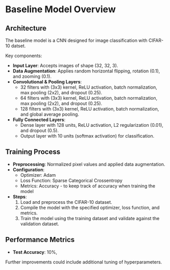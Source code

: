 # Baseline Model Overview

## Architecture

The baseline model is a CNN designed for image classification with CIFAR-10 datset. 

Key components:

- **Input Layer**: Accepts images of shape (32, 32, 3). 
- **Data Augmentation**: Applies random horizontal flipping, rotation (0.1), and zooming (0.1).
- **Convolutional & Pooling Layers**:
  - 32 filters with (3x3) kernel, ReLU activation, batch normalization, max pooling (2x2), and dropout (0.25).
  - 64 filters with (3x3) kernel, ReLU activation, batch normalization, max pooling (2x2), and dropout (0.25).
  - 128 filters with (3x3) kernel, ReLU activation, batch normalization, and global average pooling.
- **Fully Connected Layers**:
  - Dense layer with 128 units, ReLU activation, L2 regularization (0.01), and dropout (0.5).
  - Output layer with 10 units (softmax activation) for classification.

## Training Process

- **Preprocessing**: Normalized pixel values and applied data augmentation.
- **Configuration**:
  - Optimizer: Adam
  - Loss Function: Sparse Categorical Crossentropy
  - Metrics: Accuracy - to keep track of accuracy when training the model
- **Steps**:
  1. Load and preprocess the CIFAR-10 dataset.
  2. Compile the model with the specified optimizer, loss function, and metrics.
  3. Train the model using the training dataset and validate against the validation dataset.

## Performance Metrics

- **Test Accuracy**: 10%, 

Further improvements could include additional tuning of hyperparameters.